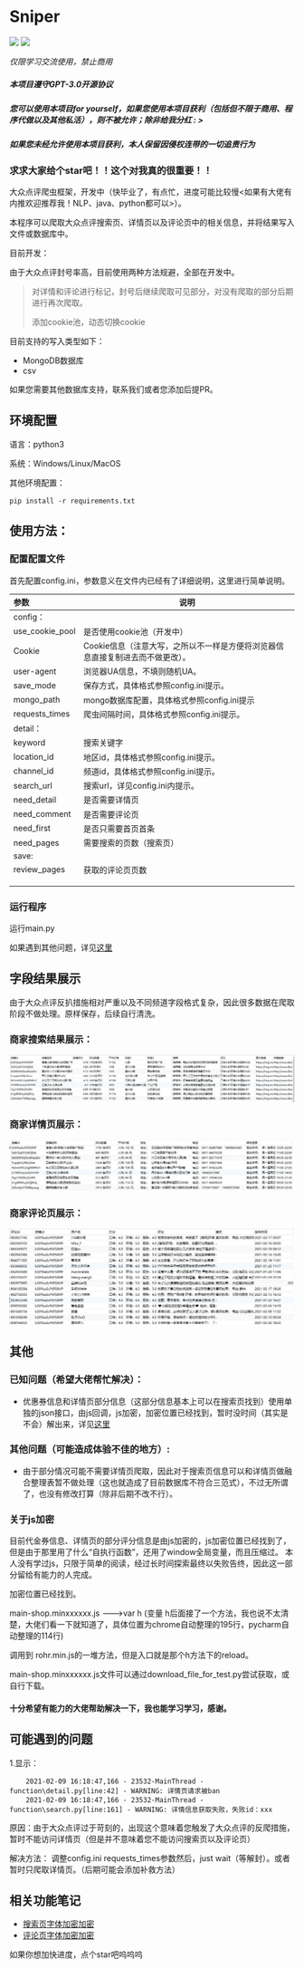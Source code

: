 # Sniper



[![](https://img.shields.io/badge/python-3-brightgreen.svg)](https://www.python.org/downloads/)
<img src="https://img.shields.io/badge/license-GPL--3.0-brightgreen">

*仅限学习交流使用，禁止商用*

##### 本项目遵守GPT-3.0开源协议

##### 您可以使用本项目for yourself，如果您使用本项目获利（包括但不限于商用、程序代做以及其他私活），则不被允许；除非给我分红 : >

##### 如果您未经允许使用本项目获利，本人保留因侵权连带的一切追责行为



### 求求大家给个star吧！！这个对我真的很重要！！

大众点评爬虫框架，开发中（快毕业了，有点忙，进度可能比较慢<如果有大佬有内推欢迎推荐我！NLP、java、python都可以>）。

本程序可以爬取大众点评搜索页、详情页以及评论页中的相关信息，并将结果写入文件或数据库中。

目前开发：

由于大众点评封号率高，目前使用两种方法规避，全部在开发中。
>对详情和评论进行标记，封号后继续爬取可见部分，对没有爬取的部分后期进行再次爬取。
>
> 添加cookie池，动态切换cookie

目前支持的写入类型如下：
- MongoDB数据库
- csv

如果您需要其他数据库支持，联系我们或者您添加后提PR。

## 环境配置
语言：python3

系统：Windows/Linux/MacOS

其他环境配置：

    pip install -r requirements.txt

## 使用方法：
### 配置配置文件
首先配置config.ini，参数意义在文件内已经有了详细说明，这里进行简单说明。

|参数|说明|
|:-----  |-----|
|config：      |  |
|use_cookie_pool      |是否使用cookie池（开发中）  |
|Cookie      |Cookie信息（注意大写，之所以不一样是方便将浏览器信息直接复制进去而不做更改）。|
|user-agent      |浏览器UA信息，不填则随机UA。|
|save_mode      |保存方式，具体格式参照config.ini提示。|
|mongo_path      |mongo数据库配置，具体格式参照config.ini提示|
|requests_times      |爬虫间隔时间，具体格式参照config.ini提示。  |
|detail：      |  |
|keyword      | 搜索关键字 |
|location_id      |地区id，具体格式参照config.ini提示。  |
|channel_id      |频道id，具体格式参照config.ini提示。  |
|search_url      |搜索url，详见config.ini内提示。  |
|need_detail      |是否需要详情页  |
|need_comment      |是否需要评论页  |
|need_first      |是否只需要首页首条  |
|need_pages      |需要搜索的页数（搜索页）  |
|save:      |  |
|review_pages      |获取的评论页页数  |
|      |  |
|      |  |
|      |  |


### 运行程序
运行main.py

如果遇到其他问题，详见[这里](https://github.com/Sniper970119/dianping_spider#可能遇到的问题)
 
## 字段结果展示
由于大众点评反扒措施相对严重以及不同频道字段格式复杂，因此很多数据在爬取阶段不做处理。原样保存，后续自行清洗。
### 商家搜索结果展示：
![image](./imgs/info.jpg)

### 商家详情页展示：
![image](./imgs/detail.jpg)


### 商家评论页展示：
![image](./imgs/review.jpg)

## 其他
    
### 已知问题（希望大佬帮忙解决）：
  - 优惠券信息和详情页部分信息（这部分信息基本上可以在搜索页找到）使用单独的json接口，由js回调，js加密，加密位置已经找到，暂时没时间（其实是不会）解出来，详见[这里](https://github.com/Sniper970119/dianping_spider#%E5%85%B3%E4%BA%8Ejs%E5%8A%A0%E5%AF%86)
  
### 其他问题（可能造成体验不佳的地方）:
  - 由于部分情况可能不需要详情页爬取，因此对于搜索页信息可以和详情页做融合整理表暂不做处理（这也就造成了目前数据库不符合三范式），不过无所谓了，也没有修改打算（除非后期不改不行）。
  
### 关于js加密
 
 目前代金券信息、详情页的部分评分信息是由js加密的，js加密位置已经找到了，但是由于那里用了什么“自执行函数”，还用了window全局变量，而且压缩过。
 本人没有学过js，只限于简单的阅读，经过长时间探索最终以失败告终，因此这一部分留给有能力的人完成。
 
 加密位置已经找到。
 
 main-shop.minxxxxxx.js --->var h  (变量 h后面接了一个方法，我也说不太清楚，大佬们看一下就知道了，具体位置为chrome自动整理的195行，pycharm自动整理的114行)
 
 调用到 rohr.min.js的一堆方法，但是入口就是那个h方法下的reload。
 
 main-shop.minxxxxxx.js文件可以通过download_file_for_test.py尝试获取，或自行下载。
 
 #### 十分希望有能力的大佬帮助解决一下，我也能学习学习，感谢。

## 可能遇到的问题
1.显示：

        2021-02-09 16:18:47,166 - 23532-MainThread - function\detail.py[line:42] - WARNING: 详情页请求被ban
        2021-02-09 16:18:47,166 - 23532-MainThread - function\search.py[line:161] - WARNING: 详情信息获取失败，失败id：xxx
        
原因：由于大众点评过于苛刻的，出现这个意味着您触发了大众点评的反爬措施，暂时不能访问详情页（但是并不意味着您不能访问搜索页以及评论页）

解决方法： 调整config.ini requests_times参数然后，just wait（等解封）。或者暂时只爬取详情页。（后期可能会添加补救方法）
  
## 相关功能笔记
  - [搜索页字体加密加密](http://www.sniper97.cn/index.php/note/carwler/3694/)
  - [评论页字体加密加密](http://www.sniper97.cn/index.php/note/carwler/3707/)

如果你想加快进度，点个star吧呜呜呜
